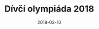 ---
title: Dívčí olympiáda 2018
layout: gallery
date: 2018-03-10
imgseries: 2018
gallery: divci-olympiada-2018
titimg: /imgs/gallery/divci-olympiada-2018/title.JPG
---